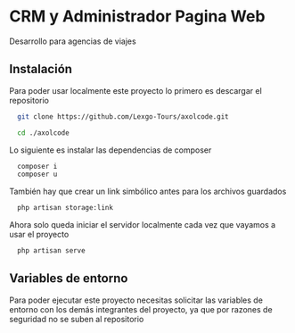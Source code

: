 # CRM y Administrador Pagina Web

Desarrollo para agencias de viajes


## Instalación

Para poder usar localmente este proyecto lo primero es descargar el repositorio

```bash
  git clone https://github.com/Lexgo-Tours/axolcode.git

  cd ./axolcode
```

Lo siguiente es instalar las dependencias de composer

```bash
  composer i
  composer u
```

También hay que crear un link simbólico antes para los archivos guardados

```bash
  php artisan storage:link
```

Ahora solo queda iniciar el servidor localmente cada vez que vayamos a usar el proyecto
```bash
  php artisan serve
```
## Variables de entorno

Para poder ejecutar este proyecto necesitas solicitar las variables de entorno con los demás integrantes del proyecto, ya que por razones de seguridad no se suben al repositorio
